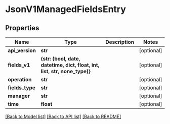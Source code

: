 # JsonV1ManagedFieldsEntry


## Properties
Name | Type | Description | Notes
------------ | ------------- | ------------- | -------------
**api_version** | **str** |  | [optional] 
**fields_v1** | **{str: (bool, date, datetime, dict, float, int, list, str, none_type)}** |  | [optional] 
**operation** | **str** |  | [optional] 
**fields_type** | **str** |  | [optional] 
**manager** | **str** |  | [optional] 
**time** | **float** |  | [optional] 

[[Back to Model list]](../README.md#documentation-for-models) [[Back to API list]](../README.md#documentation-for-api-endpoints) [[Back to README]](../README.md)



